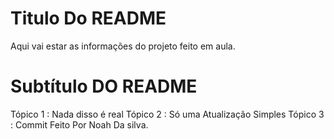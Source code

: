 # Titulo Do README

Aqui vai estar as informações do projeto feito em aula.

# Subtítulo DO README

Tópico 1 : Nada disso é real 
Tópico 2 : Só uma Atualização Simples
Tópico 3 : Commit Feito Por Noah Da silva.
